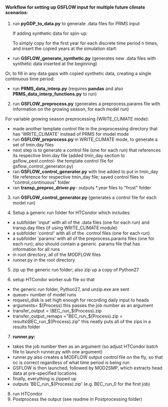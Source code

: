 
  
    
    
#### Workflow for setting up GSFLOW input for multiple future climate scenarios:  

1. run **pyGDP_to_data.py** to generate .data files for PRMS input

    If adding synthetic data for spin-up:

      To simply copy for the first year for each discrete time period n times, and insert the copied years at the         simulation start:
 * run **GSFLOW_generate_synthetic.py** (generates new .data files with synthetic data inserted at the beginning) 
  
  Or, to fill in any data gaps with copied synthetic data, creating a single continuous time period:
 * run **PRMS_data_interp.py** (requires **pandas** and also **PRMS_data_interp_functions.py** to run)


2. run **GSFLOW_preprocess.py**
  (generates a preprocess.params file with information on the growing season, for each model run)

  For variable growing season preprocessing (WRITE_CLIMATE mode):
 * made another template control file in the preprocessing directory that has 'WRITE_CLIMATE' instead of PRMS for model mode
 * run **GSFLOW_preprocess.py** in WRITE_CLIMATE mode, to generate a set of tmin.day files
 * next step is to generate a control file (one for each run) that references its respective tmin.day file (added tmin_day section to gsflow_pest.control- the template control file for gsflow_control_generator.py)
 * ran **GSFLOW_control_generator.py** with line added to put in tmin_day file reference for respective tmin_day file; saved control files to "control_continuous" folder
 * ran **transp_preproc_driver.py**- outputs *.year files to "frost" folder

3. run **GSFLOW_control_generator.py** (generates a control file for each model run)

4. Setup a generic run folder for HTCondor which includes:
 * a subfolder 'input' with all of the .data files (one for each run) and transp.day files (if using WRITE_CLIMATE module)
 * a subfolder 'control' with all of the .control files (one for each run)
 * a subfolder 'params' with all of the preprocess.params files (one for each run); also should contain a generic .params file that has information for all runs
 * in root directory, all of the MODFLOW files
 * runner.py in the root directory

5. zip up the generic run folder; also zip up a copy of Python27

6. setup HTCondor worker.sub file so that
 * the generic run folder, Python27, and unzip.exe are sent
 * queue= number of model runs
 * request_disk is set high enough for recording daily input to heads
 * arguments= $(Process)     this passes the job number as an argument
 * transfer_output = <generic run folder name>\BEC_run_$(Process).zip
 * transfer_output_remaps ="BEC_run_$(Process).zip = results\BEC_run_$(Process).zip"     this neatly puts all of the zips in a results folder

7. **runner.py:** 
 * takes the job number then as an argument (so adjust HTCondor batch file to launch runner.py with one argument)
 * runner.py also creates a MODFLOW output control file on the fly, so that oc is correct regardless of what time period is being run
 * GSFLOW is then launched, followed by MOD2SMP, which extracts head data at pre-specified locations
 * finally, everything is zipped up
 * outputs 'BEC_run_$(Process).zip'      (e.g. BEC_run_0 for the first job) 

8. run HTCondor  
9. Postprocess the output (see readme in Postprocessing folder)

